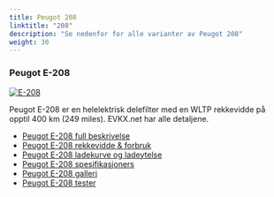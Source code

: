 ```yaml
---
title: Peugot 208
linktitle: "208"
description: "Se nedenfor for alle varianter av Peugot 208"
weight: 30
---
```

### Peugot E-208

<a href="e-208/"><img src="https://media.evkx.net/multimedia/models/peugot/208/e-208/main_1_st.jpg" class="img-fluid" alt="E-208" ></a>

Peugot E-208 er en helelektrisk delefilter med en WLTP rekkevidde på opptil 400 km (249 miles). EVKX.net har alle detaljene. 

- [Peugot E-208 full beskrivelse](e-208/)
- [Peugot E-208 rekkevidde & forbruk](e-208/rangeandconsumption/)
- [Peugot E-208 ladekurve og ladeytelse](e-208/chargingcurve/)
- [Peugot E-208 spesifikasjoners](e-208/specifications/)
- [Peugot E-208 galleri](e-208/gallery/)
- [Peugot E-208 tester](e-208/reviews/)

